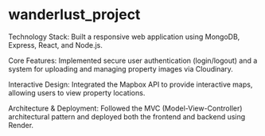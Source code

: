 # wanderlust_project
Technology Stack: Built a responsive web application using MongoDB, Express, React, and Node.js.

Core Features: Implemented secure user authentication (login/logout) and a system for uploading and managing property images via Cloudinary.

Interactive Design: Integrated the Mapbox API to provide interactive maps, allowing users to view property locations.

Architecture & Deployment: Followed the MVC (Model-View-Controller) architectural pattern and deployed both the frontend and backend using Render.
